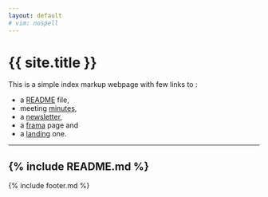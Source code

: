 ```yaml
---
layout: default
# vim: nospell
---
```


# {{ site.title }} 

This is a simple index markup webpage with few links to :

-  a [README](README.html) file,
-  meeting [minutes](minutes.htm),
-  a [newsletter](newsletter.htm),
-  a [frama](frama.htm) page and
-  a [landing](landing.htm) one.

---
{% include README.md %}
---

{% include footer.md %}
